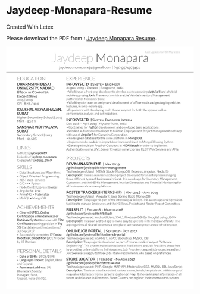 # Jaydeep-Monapara-Resume
Created With Letex
<p>
Please download the PDF from : <a href="https://github.com/jaydeep3969/Jaydeep-Monapara-Resume/blob/master/Jaydeep_Monapara_Resume.pdf" download>Jaydeep Monapara Resume</a>.
</p>
    </embed>
</object>

![alt tag](https://github.com/jaydeep3969/Jaydeep-Monapara-Resume/blob/master/Jaydeep_Monapara_Resume.jpg)
